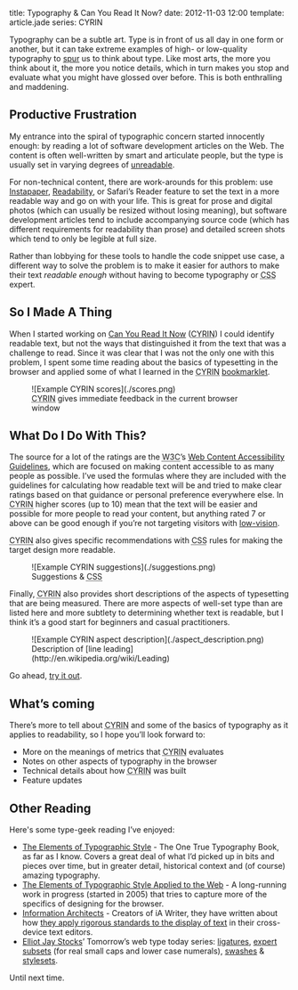 title: Typography & Can You Read It&nbsp;Now?
date: 2012-11-03 12:00
template: article.jade
series: CYRIN

Typography can be a subtle art. Type is in front of us all day in one form or another, but it can take extreme examples of high- or low-quality typography to [spur](http://www.typographydeconstructed.com/spur/) us to think about type. Like most arts, the more you think about it, the more you notice details, which in turn makes you stop and evaluate what you might have glossed over before. This is both enthralling and maddening.


## Productive Frustration

My entrance into the spiral of typographic concern started innocently enough: by reading a lot of software development articles on the Web. The content is often well-written by smart and articulate people, but the type is usually set in varying degrees of [unreadable](http://en.wikipedia.org/wiki/Readability).

For non-technical content, there are work-arounds for this problem: use [Instapaper](http://instapaper.com), [Readability](http://readability.com), or Safari&rsquo;s Reader feature to set the text in a more readable way and go on with your life. This is great for prose and digital photos (which can usually be resized without losing meaning), but software development articles tend to include accompanying source code (which has different requirements for readability than prose) and detailed screen shots which tend to only be legible at full size.

Rather than lobbying for these tools to handle the code snippet use case, a different way to solve the problem is to make it easier for authors to make their text *readable enough* without having to become typography or <abbr title="Cascading Style Sheets">CSS</abbr> expert.


## So I Made A Thing

When I started working on [Can You Read It Now](http://canyoureaditnow.com) (<abbr title="Can You Read It Now">CYRIN</abbr>) I could identify readable text, but not the ways that distinguished it from the text that was a challenge to read. Since it was clear that I was not the only one with this problem, I spent some time reading about the basics of typesetting in the browser and applied some of what I learned in the <abbr title="Can You Read It Now">CYRIN</abbr> [bookmarklet](http://en.wikipedia.org/wiki/Bookmarklet).

<figure>
![Example CYRIN scores](./scores.png)
<figcaption><abbr title="Can You Read It Now">CYRIN</abbr> gives immediate feedback in the current browser window</figcaption>
</figure>


## What Do I Do With This?

The source for a lot of the ratings are the <abbr title="World Wide Web Consortium">W3C</abbr>&rsquo;s [Web Content Accessibility Guidelines](http://www.w3.org/WAI/intro/wcag.php), which are focused on making content accessible to as many people as possible. I&rsquo;ve used the formulas where they are included with the guidelines for calculating how readable text will be and tried to make clear ratings based on that guidance or personal preference everywhere else. In <abbr title="Can You Read It Now">CYRIN</abbr> higher scores (up to 10) mean that the text will be easier and possible for more people to read your content, but anything rated 7 or above can be good enough if you&rsquo;re not targeting visitors with [low-vision](http://en.wikipedia.org/wiki/Low_vision).

<abbr title="Can You Read It Now">CYRIN</abbr> also gives specific recommendations with <abbr title="Cascading Style Sheets">CSS</abbr> rules for making the target design more readable.

<figure>
![Example CYRIN suggestions](./suggestions.png)
<figcaption>Suggestions & <abbr title="Cascading Style Sheets">CSS</abbr></figcaption>
</figure>

Finally, <abbr title="Can You Read It Now">CYRIN</abbr> also provides short descriptions of the aspects of typesetting that are being measured. There are more aspects of well-set type than are listed here and more subtlety to determining whether text is readable, but I think it&rsquo;s a good start for beginners and casual practitioners.

<figure>
![Example CYRIN aspect description](./aspect_description.png)
<figcaption>Description of [line leading](http://en.wikipedia.org/wiki/Leading)</figcaption>
</figure>

Go ahead, [try it out](http://canyoureaditnow.com).


## What&rsquo;s coming

There&rsquo;s more to tell about <abbr title="Can You Read It Now">CYRIN</abbr> and some of the basics of typography as it applies to readability, so I hope you&rsquo;ll look forward to:

* More on the meanings of metrics that <abbr title="Can You Read It Now">CYRIN</abbr> evaluates
* Notes on other aspects of typography in the browser
* Technical details about how <abbr title="Can You Read It Now">CYRIN</abbr> was built
* Feature updates


## Other Reading

Here's some type-geek reading I&rsquo;ve enjoyed:

* [The Elements of Typographic Style](http://en.wikipedia.org/wiki/The_Elements_of_Typographic_Style) - The One True Typography Book, as far as I know. Covers a great deal of what I&rsquo;d picked up in bits and pieces over time, but in greater detail, historical context and (of course) amazing typography.
* [The Elements of Typographic Style Applied to the Web](http://webtypography.net/) - A long-running work in progress (started in 2005) that tries to capture more of the specifics of designing for the browser.
* [Information Architects](http://informationarchitects.net/blog/) - Creators of iA Writer, they have written about how [they apply rigorous standards to the display of text](http://informationarchitects.net/blog/responsive-typography-the-basics/) in their cross-device text editors.
* [Elliot Jay Stocks](http://elliotjaystocks.com/)&rsquo; Tomorrow&rsquo;s web type today series: [ligatures](http://elliotjaystocks.com/blog/the-fine-flourish-of-the-ligature/), [expert subsets](http://elliotjaystocks.com/blog/expert-subsets-for-css-in-123/) (for real small caps and lower case numerals), [swashes](http://elliotjaystocks.com/blog/say-it-with-a-swash/) & [stylesets](http://elliotjaystocks.com/blog/stylesets/).

Until next time.